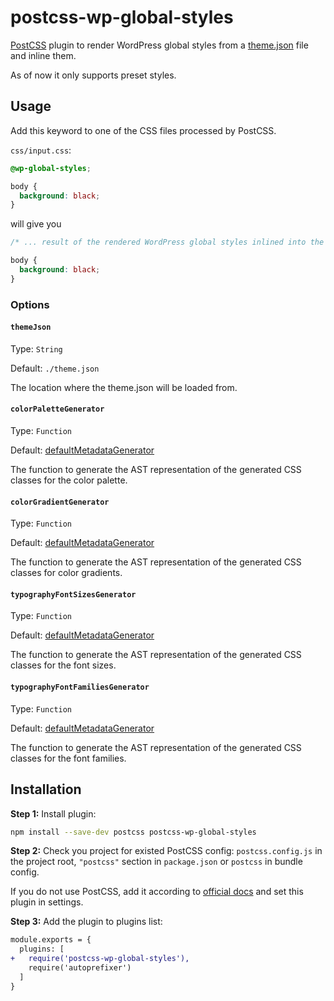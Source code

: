 # postcss-wp-global-styles

[PostCSS] plugin to render WordPress global styles from a [theme.json] file and inline them.

As of now it only supports preset styles.

[PostCSS]: https://github.com/postcss/postcss
[theme.json]: https://developer.wordpress.org/block-editor/how-to-guides/themes/theme-json/

## Usage
Add this keyword to one of the CSS files processed by PostCSS.

`css/input.css`:
```css
@wp-global-styles;

body {
  background: black;
}
```
will give you
```css
/* ... result of the rendered WordPress global styles inlined into the CSS file */

body {
  background: black;
}
```

### Options

#### `themeJson`

Type: `String`

Default: `./theme.json`

The location where the theme.json will be loaded from.

#### `colorPaletteGenerator`

Type: `Function`

Default: [defaultMetadataGenerator]

The function to generate the AST representation of the generated CSS classes for the color palette.

#### `colorGradientGenerator`

Type: `Function`

Default: [defaultMetadataGenerator]

The function to generate the AST representation of the generated CSS classes for color gradients.

#### `typographyFontSizesGenerator`

Type: `Function`

Default: [defaultMetadataGenerator]

The function to generate the AST representation of the generated CSS classes for the font sizes.

#### `typographyFontFamiliesGenerator`

Type: `Function`

Default: [defaultMetadataGenerator]

The function to generate the AST representation of the generated CSS classes for the font families.

[defaultMetadataGenerator]: https://github.com/luehrsenheinrich/postcss-wp-global-styles/blob/96026b5d9970589630345347db07a0ccce4f955a/lib/defaultGeneratorFunctions.js#L11

## Installation

**Step 1:** Install plugin:

```sh
npm install --save-dev postcss postcss-wp-global-styles
```

**Step 2:** Check you project for existed PostCSS config: `postcss.config.js`
in the project root, `"postcss"` section in `package.json`
or `postcss` in bundle config.

If you do not use PostCSS, add it according to [official docs]
and set this plugin in settings.

**Step 3:** Add the plugin to plugins list:

```diff
module.exports = {
  plugins: [
+   require('postcss-wp-global-styles'),
    require('autoprefixer')
  ]
}
```

[official docs]: https://github.com/postcss/postcss#usage
